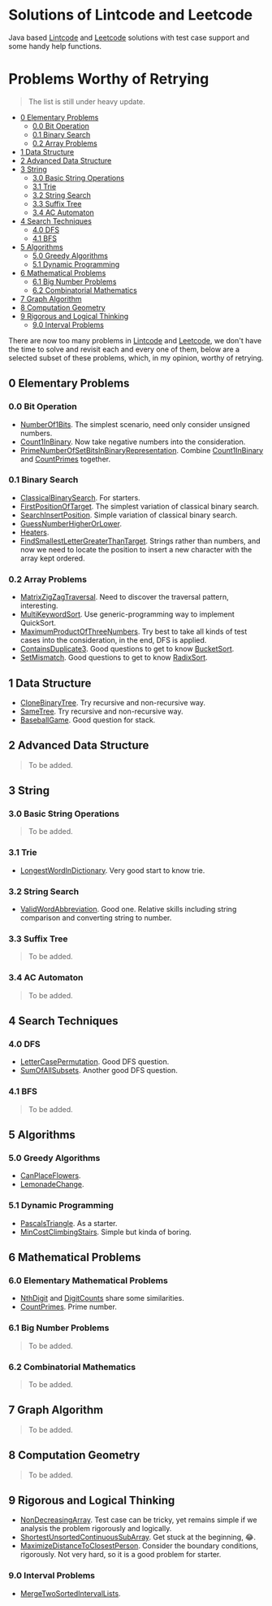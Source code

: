 # Solutions of Lintcode and Leetcode

Java based [Lintcode](https://www.lintcode.com) and [Leetcode](https://leetcode.com/) solutions with test case support and some handy help functions. 

# Problems Worthy of Retrying

> The list is still under heavy update.

- [0 Elementary Problems](#0-elementary-problems)
  - [0.0 Bit Operation](#00-bit-operation)
  - [0.1 Binary Search](#01-binary-search)
  - [0.2 Array Problems](#02-array-problems)
- [1 Data Structure](#1-data-structure)
- [2 Advanced Data Structure](#2-advanced-data-structure)
- [3 String](#3-string)
  - [3.0 Basic String Operations](#30-basic-string-operations)
  - [3.1 Trie](#31-trie)
  - [3.2 String Search](#32-string-search)
  - [3.3 Suffix Tree](#33-suffix-tree)
  - [3.4 AC Automaton](#34-ac-automaton)
- [4 Search Techniques](#4-search-techniques)
  - [4.0 DFS](#40-dfs)
  - [4.1 BFS](#40-bfs)
- [5 Algorithms](#5-algorithms)
  - [5.0 Greedy Algorithms](#50-greedy-algorithms)
  - [5.1 Dynamic Programming](#51-dynamic-programming)
- [6 Mathematical Problems](#6-mathematical-problems)
  - [6.1 Big Number Problems](#61-big-number-problems)
  - [6.2 Combinatorial Mathematics](#62-combinatorial-mathematics)
- [7 Graph Algorithm](#7-graph-algorithm)
- [8 Computation Geometry](#8-computation-geometry)
- [9 Rigorous and Logical Thinking](#9-rigorous-and-logical-thinking)
  - [9.0 Interval Problems](#90-interval-problems)

There are now too many problems in [Lintcode](https://www.lintcode.com) and [Leetcode](https://leetcode.com/), we don't have the time to solve and revisit each and every one of them, below are a selected subset of these problems, which, in my opinion, worthy of retrying.

## 0 Elementary Problems

### 0.0 Bit Operation

- [NumberOf1Bits](https://www.lintcode.com/problem/number-of-1-bits/description). The simplest scenario, need only consider unsigned numbers.
- [Count1InBinary](https://www.lintcode.com/problem/count-1-in-binary/description). Now take negative numbers into the consideration.
- [PrimeNumberOfSetBitsInBinaryRepresentation](https://www.lintcode.com/problem/prime-number-of-set-bits-in-binary-representation/description). Combine [Count1InBinary](https://www.lintcode.com/problem/count-1-in-binary/description) and [CountPrimes](https://www.lintcode.com/problem/count-primes/description) together.

### 0.1 Binary Search

- [ClassicalBinarySearch](https://www.lintcode.com/problem/classical-binary-search/description). For starters.
- [FirstPositionOfTarget](https://www.lintcode.com/problem/first-position-of-target/description). The simplest variation of classical binary search.
- [SearchInsertPosition](https://www.lintcode.com/problem/search-insert-position/description). Simple variation of classical binary search.
- [GuessNumberHigherOrLower](https://www.lintcode.com/problem/guess-number-higher-or-lower/description).
- [Heaters](https://www.lintcode.com/problem/heaters/description).
- [FindSmallestLetterGreaterThanTarget](https://www.lintcode.com/problem/find-smallest-letter-greater-than-target/description). Strings rather than numbers, and now we need to locate the position to insert a new character with the array kept ordered.

### 0.2 Array Problems

- [MatrixZigZagTraversal](https://www.lintcode.com/problem/matrix-zigzag-traversal/description). Need to discover the traversal pattern, interesting.
- [MultiKeywordSort](https://www.lintcode.com/problem/multi-keyword-sort/description). Use generic-programming way to implement QuickSort.
- [MaximumProductOfThreeNumbers](https://www.lintcode.com/problem/largest-number-at-least-twice-of-others/description). Try best to take all kinds of test cases into the consideration, in the end, DFS is applied.
- [ContainsDuplicate3](https://www.lintcode.com/problem/contains-duplicate-iii/description). Good questions to get to know [BucketSort](http://personal.kent.edu/~rmuhamma/Algorithms/MyAlgorithms/Sorting/bucketSort.htm).
- [SetMismatch](https://www.lintcode.com/problem/set-mismatch/description). Good questions to get to know [RadixSort](https://en.wikipedia.org/wiki/Radix_sort).
 
## 1 Data Structure

- [CloneBinaryTree](https://www.lintcode.com/problem/clone-binary-tree/description). Try recursive and non-recursive way.
- [SameTree](https://www.lintcode.com/problem/same-tree/description). Try recursive and non-recursive way.
- [BaseballGame](https://www.lintcode.com/problem/baseball-game/description). Good question for stack.

## 2 Advanced Data Structure

> To be added.

## 3 String

### 3.0 Basic String Operations

> To be added.

### 3.1 Trie

- [LongestWordInDictionary](https://www.lintcode.com/problem/longest-word-in-dictionary/description). Very good start to know trie.

### 3.2 String Search

- [ValidWordAbbreviation](https://www.lintcode.com/problem/valid-word-abbreviation/description). Good one. Relative skills including string comparison and converting string to number. 

### 3.3 Suffix Tree

> To be added.

### 3.4 AC Automaton

> To be added.

## 4 Search Techniques

### 4.0 DFS

- [LetterCasePermutation](https://www.lintcode.com/problem/letter-case-permutation/description). Good DFS question.
- [SumOfAllSubsets](https://www.lintcode.com/problem/sum-of-all-subsets/description). Another good DFS question.

### 4.1 BFS

> To be added.

## 5 Algorithms

### 5.0 Greedy Algorithms

- [CanPlaceFlowers](https://www.lintcode.com/problem/can-place-flowers/description).
- [LemonadeChange](https://www.lintcode.com/problem/lemonade-change/description).

### 5.1 Dynamic Programming 

- [PascalsTriangle](https://www.lintcode.com/problem/pascals-triangle/description). As a starter.
- [MinCostClimbingStairs](https://www.lintcode.com/problem/min-cost-climbing-stairs/description). Simple but kinda of boring.

## 6 Mathematical Problems

### 6.0 Elementary Mathematical Problems

- [NthDigit](https://www.lintcode.com/problem/nth-digit/description) and [DigitCounts](https://www.lintcode.com/problem/digit-counts/description) share some similarities.
- [CountPrimes](https://www.lintcode.com/problem/count-primes/description). Prime number.

### 6.1 Big Number Problems

> To be added.

### 6.2 Combinatorial Mathematics

> To be added.

## 7 Graph Algorithm

> To be added.

## 8 Computation Geometry

> To be added.

## 9 Rigorous and Logical Thinking
 
- [NonDecreasingArray](https://www.lintcode.com/problem/non-decreasing-array/description). Test case can be tricky, yet remains simple if we analysis the problem rigorously and logically.
- [ShortestUnsortedContinuousSubArray](https://www.lintcode.com/problem/shortest-unsorted-continuous-subarray/description). Get stuck at the beginning, 😂.
- [MaximizeDistanceToClosestPerson](https://www.lintcode.com/problem/maximize-distance-to-closest-person/description). Consider the boundary conditions, rigorously. Not very hard, so it is a good problem for starter.

### 9.0 Interval Problems

- [MergeTwoSortedIntervalLists](https://www.lintcode.com/problem/merge-two-sorted-interval-lists/description).
